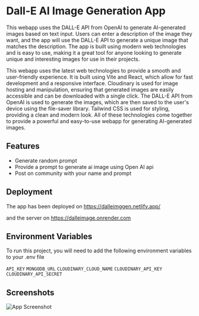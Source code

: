 
# Dall-E AI Image Generation App

This webapp uses the DALL-E API from OpenAI to generate AI-generated images based on text input. Users can enter a description of the image they want, and the app will use the DALL-E API to generate a unique image that matches the description. The app is built using modern web technologies and is easy to use, making it a great tool for anyone looking to generate unique and interesting images for use in their projects.

This webapp uses the latest web technologies to provide a smooth and user-friendly experience. It is built using Vite and React, which allow for fast development and a responsive interface. Cloudinary is used for image hosting and manipulation, ensuring that generated images are easily accessible and can be downloaded with a single click. The DALL-E API from OpenAI is used to generate the images, which are then saved to the user's device using the file-saver library. Tailwind CSS is used for styling, providing a clean and modern look. All of these technologies come together to provide a powerful and easy-to-use webapp for generating AI-generated images.

## Features

- Generate random prompt
- Provide a prompt to generate ai image using Open AI api
- Post on community with your name and prompt

## Deployment

The app has been deployed on 
https://dalleimggen.netlify.app/

and the server on
https://dalleimage.onrender.com

## Environment Variables

To run this project, you will need to add the following environment variables to your .env file

`API_KEY`
`MONGODB_URL`
`CLOUDINARY_CLOUD_NAME`
`CLOUDINARY_API_KEY`
`CLOUDINARY_API_SECRET`

## Screenshots

![App Screenshot](https://user-images.githubusercontent.com/108602138/214497933-4da8e5bc-5d61-4b29-956e-c58f32d6adf8.JPG)
